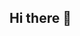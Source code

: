 ## Hi there 👋

<!--
**Lee-Yeejin/Lee-Yeejin** is a ✨ _special_ ✨ repository because its `README.md` (this file) appears on your GitHub profile.

Here are some ideas to get you started: 
![header](https://capsule-render.vercel.app/api?type=waving&color=timeGradient&height=250&text=😊💖Happy%20you're%20here%20on%20Yejin’s%20GitHub%20👋😊&animation=twinkling&fontSize=30)
- 🔭 I’m currently working on ...
- 🌱 I’m currently learning ...
- 👯 I’m looking to collaborate on ...
- 🤔 I’m looking for help with ...
- 💬 Ask me about ...
- 📫 How to reach me: ...
- 😄 Pronouns: ...
- ⚡ Fun fact: ...
-->
